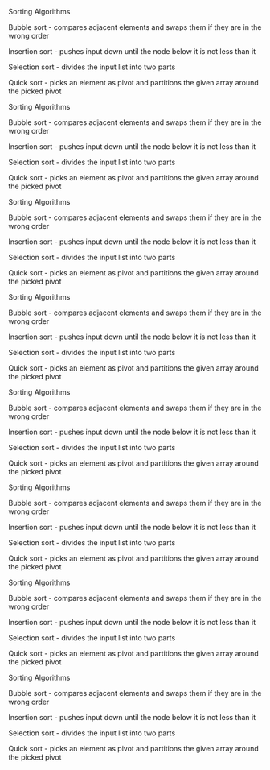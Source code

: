 Sorting Algorithms

Bubble sort - compares adjacent elements and swaps them if they are in the wrong
order

Insertion sort - pushes input down until the node below it is not less than it

Selection sort - divides the input list into two parts

Quick sort - picks an element as pivot and partitions the given array around the
picked pivot

Sorting Algorithms

Bubble sort - compares adjacent elements and swaps them if they are in the wrong
order

Insertion sort - pushes input down until the node below it is not less than it

Selection sort - divides the input list into two parts

Quick sort - picks an element as pivot and partitions the given array around the
picked pivot

Sorting Algorithms

Bubble sort - compares adjacent elements and swaps them if they are in the wrong
order

Insertion sort - pushes input down until the node below it is not less than it

Selection sort - divides the input list into two parts

Quick sort - picks an element as pivot and partitions the given array around the
picked pivot

Sorting Algorithms

Bubble sort - compares adjacent elements and swaps them if they are in the wrong
order

Insertion sort - pushes input down until the node below it is not less than it

Selection sort - divides the input list into two parts

Quick sort - picks an element as pivot and partitions the given array around the
picked pivot

Sorting Algorithms

Bubble sort - compares adjacent elements and swaps them if they are in the wrong
order

Insertion sort - pushes input down until the node below it is not less than it

Selection sort - divides the input list into two parts

Quick sort - picks an element as pivot and partitions the given array around the
picked pivot

Sorting Algorithms

Bubble sort - compares adjacent elements and swaps them if they are in the wrong
order

Insertion sort - pushes input down until the node below it is not less than it

Selection sort - divides the input list into two parts

Quick sort - picks an element as pivot and partitions the given array around the
picked pivot

Sorting Algorithms

Bubble sort - compares adjacent elements and swaps them if they are in the wrong
order

Insertion sort - pushes input down until the node below it is not less than it

Selection sort - divides the input list into two parts

Quick sort - picks an element as pivot and partitions the given array around the
picked pivot

Sorting Algorithms

Bubble sort - compares adjacent elements and swaps them if they are in the wrong
order

Insertion sort - pushes input down until the node below it is not less than it

Selection sort - divides the input list into two parts

Quick sort - picks an element as pivot and partitions the given array around the
picked pivot